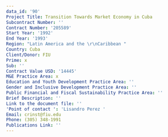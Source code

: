 ```yaml
---
data_id: '90'
Project Title: Transition Towards Market Economy in Cuba
Subcontract Number: ''
Contract Number: '205589'
Start Year: '1992'
End Year: '1993'
Region: "Latin America and the \r\nCaribbean "
Country: Cuba
Client/Donor: FIU
Prime: x
Sub: ''
Contract Value USD: '14445'
M&E Practice Area: x
Education and Youth Development Practice Area: ''
Gender and Inclusive Development Practice Area: ''
Public Financial and Fiscal Sustainability Practice Area: ''
Brief Description: ''
Link to the document file: ''
'Point of contact ': 'Lisandro Perez '
Email: crinst@fiu.edu
Phone: (305) 348-1991
Publications Link: ''
---
```

